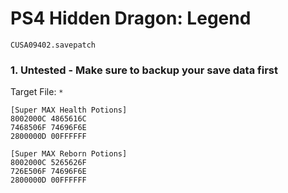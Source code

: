 # PS4 Hidden Dragon: Legend

`CUSA09402.savepatch`

### 1. Untested - Make sure to backup your save data first

Target File: `*`

```
[Super MAX Health Potions]	
8002000C 4865616C
7468506F 74696F6E
2800000D 00FFFFFF
	
[Super MAX Reborn Potions]	
8002000C 5265626F	
726E506F 74696F6E	
2800000D 00FFFFFF	
```


